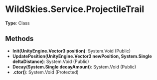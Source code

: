 ﻿# WildSkies.Service.ProjectileTrail

**Type**: Class

## Methods

- **Init(UnityEngine.Vector3 position)**: System.Void (Public)
- **UpdatePosition(UnityEngine.Vector3 newPosition, System.Single deltaDistance)**: System.Void (Public)
- **Decay(System.Single decayAmount)**: System.Void (Public)
- **.ctor()**: System.Void (Protected)

